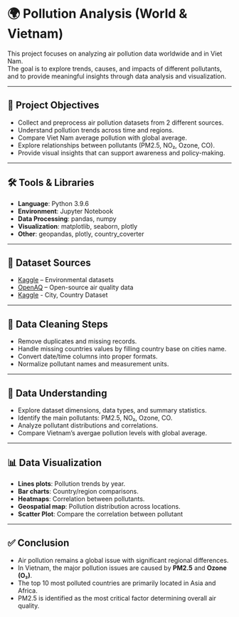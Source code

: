 # 🌍 Pollution Analysis (World & Vietnam)

This project focuses on analyzing air pollution data worldwide and in Viet Nam.  
The goal is to explore trends, causes, and impacts of different pollutants, and to provide meaningful insights through data analysis and visualization.

---

## 📌 Project Objectives
- Collect and preprocess air pollution datasets from 2 different sources.  
- Understand pollution trends across time and regions.
- Compare Viet Nam average pollution with global average.
- Explore relationships between pollutants (PM2.5, NO₂, Ozone, CO).  
- Provide visual insights that can support awareness and policy-making.


---

## 🛠️ Tools & Libraries
- **Language**: Python 3.9.6
- **Environment**: Jupyter Notebook  
- **Data Processing**: pandas, numpy
- **Visualization**: matplotlib, seaborn, plotly  
- **Other**: geopandas, plotly, country_coverter


---

## 📜 Dataset Sources
- [Kaggle](https://www.kaggle.com/datasets/hasibalmuzdadid/global-air-pollution-dataset) – Environmental datasets  
- [OpenAQ](https://openaq.org) – Open-source air quality data
- [Kaggle](https://www.kaggle.com/datasets/juanmah/world-cities) - City, Country Dataset

---

## 🧹 Data Cleaning Steps
- Remove duplicates and missing records.  
- Handle missing countries values by filling country base on cities name.  
- Convert date/time columns into proper formats.  
- Normalize pollutant names and measurement units.  

---

## 🔎 Data Understanding
- Explore dataset dimensions, data types, and summary statistics.  
- Identify the main pollutants: PM2.5, NO₂, Ozone, CO.
- Analyze pollutant distributions and correlations.  
- Compare Vietnam’s avergae pollution levels with global average.

---


## 📊 Data Visualization
- **Lines plots**: Pollution trends by year.
- **Bar charts**: Country/region comparisons.  
- **Heatmaps**: Correlation between pollutants.  
- **Geospatial map**: Pollution distribution across locations.
- **Scatter Plot**: Compare the correlation between pollutant

---
## ✅ Conclusion
- Air pollution remains a global issue with significant regional differences.  
- In Vietnam, the major pollution issues are caused by **PM2.5** and **Ozone (O₃)**.
- The top 10 most polluted countries are primarily located in Asia and Africa. 
- PM2.5 is identified as the most critical factor determining overall air quality.  


